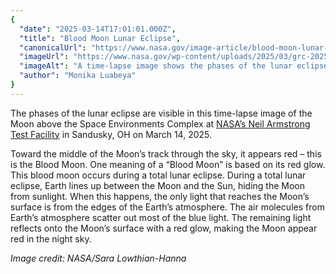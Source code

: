 ```yaml
---
{
  "date": "2025-03-14T17:01:01.000Z",
  "title": "Blood Moon Lunar Eclipse",
  "canonicalUrl": "https://www.nasa.gov/image-article/blood-moon-lunar-eclipse/",
  "imageUrl": "https://www.nasa.gov/wp-content/uploads/2025/03/grc-2025-c-01603orig.jpg",
  "imageAlt": "A time-lapse image shows the phases of the lunar eclipse, including the blood moon, on March 14, 2025. The Moon travels through the sky above a large building with the NASA meatball logo on it. There are a few spotlights on the building, and lights illuminate the large rectangular windows along the length of the building on several floors. The image is otherwise dark.",
  "author": "Monika Luabeya"
}
---
```


The phases of the lunar eclipse are visible in this time-lapse image of the Moon above the Space Environments Complex at [NASA’s Neil Armstrong Test Facility](https://www.nasa.gov/neil-armstrong-test-facility/) in Sandusky, OH on March 14, 2025.

Toward the middle of the Moon’s track through the sky, it appears red – this is the Blood Moon. One meaning of a “Blood Moon” is based on its red glow. This blood moon occurs during a total lunar eclipse. During a total lunar eclipse, Earth lines up between the Moon and the Sun, hiding the Moon from sunlight. When this happens, the only light that reaches the Moon’s surface is from the edges of the Earth’s atmosphere. The air molecules from Earth’s atmosphere scatter out most of the blue light. The remaining light reflects onto the Moon’s surface with a red glow, making the Moon appear red in the night sky.

_Image credit: NASA/Sara Lowthian-Hanna_
